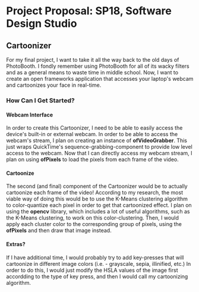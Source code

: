 # Project Proposal: SP18, Software Design Studio

## Cartoonizer
For my final project, I want to take it all the way back to the old days of PhotoBooth. I fondly remember using PhotoBooth for all of its wacky filters and as a general means to waste time in middle school. Now, I want to create an open frameworks application that accesses your laptop's webcam and cartoonizes your face in real-time. 

### How Can I Get Started? 
#### Webcam Interface
In order to create this Cartoonizer, I need to be able to easily access the device's built-in or external webcam. In order to be able to access the webcam's stream, I plan on creating an instance of **ofVideoGrabber**. This just wraps QuickTime's sequence-grabbing-component to provide low level access to the webcam. Now that I can directly access my webcam stream, I plan on using **ofPixels** to load the pixels from each frame of the video.
#### Cartoonize
The second (and final) component of the Cartoonizer would be to actually cartoonize each frame of the video! According to my research, the most viable way of doing this would be to use the K-Means clustering algorithm to color-quantize each pixel in order to get that cartoonized effect. I plan on using the **opencv** library, which includes a lot of useful algorithms, such as the K-Means clustering, to work on this color-clustering. Then, I would apply each cluster color to the corresponding group of pixels, using the **ofPixels** and then draw that image instead.
#### Extras? 
If I have additional time, I would probably try to add key-presses that will cartoonize in different image colors (i.e. - grayscale, sepia, illinified, etc.) In order to do this, I would just modify the HSLA values of the image first accordding to the type of key press, and then I would call my cartoonizing algorithm.
